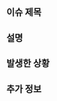## 이슈 제목

<!-- 이슈 이름을 입력하세요 -->

## 설명

<!-- 이슈에 대한 상세 설명을 입력하세요 -->

## 발생한 상황

<!-- 이슈를 재현하는 단계들을 순서대로 나열하세요 -->

## 추가 정보

<!-- 관련된 스크린샷, 로그, 또는 추가 정보를 제공하세요 -->

